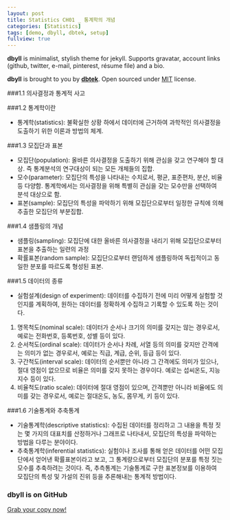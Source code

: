 ```yaml
---
layout: post
title: Statistics CH01 _ 통계학의 개념
categories: [Statistics]
tags: [demo, dbyll, dbtek, setup]
fullview: true
---
```


**dbyll** is minimalist, stylish theme for jekyll. Supports gravatar, account links (github, twitter, e-mail, pinterest, résume file) and a bio.  

**dbyll** is brought to you by **[dbtek](http://ismaildemirbilek.com)**. Open sourced under [MIT](http://opensource.org/licenses/MIT) license.

###1.1	의사결정과 통계적 사고

###1.2	통계학이란
*	통계학(statistics): 불확실한 상황 하에서 데이터에 근거하여 과학적인 의사결정을 도출하기 위한 이론과 방법의 체계.

###1.3	모집단과 표본
*	모집단(population): 올바른 의사결정을 도출하기 위해 관심을 갖고 연구해야 할 대상. 즉 통계분석의 연구대상이 되는 모든 개체들의 집합.
*	모수(parameter): 모집단의 특성을 나타내는 수치로서, 평균, 표준편차, 분산, 비율 등 다양함. 통계학에서는 의사결정을 위해 특별히 관심을 갖는 모수만을 선택하여 분석 대상으로 함.
*	표본(sample): 모집단의 특성을 파악하기 위해 모집단으로부터 일정한 규칙에 의해 추출한 모집단의 부분집합.

###1.4	샘플링의 개념
*	샘플링(sampling): 모집단에 대한 올바른 의사결정을 내리기 위해 모집단으로부터 표본을 추출하는 일련의 과정
*	확률표본(random sample): 모집단으로부터 랜덤하게 샘플링하여 독립적이고 동일한 분포를 따르도록 형성된 표본.

###1.5	데이터의 종류
*	실험설계(design of experiment): 데이터를 수집하기 전에 미리 어떻게 실험할 것인지를 계획하여, 원하는 데이터를 정확하게 수집하고 기록할 수 있도록 하는 것이다.
1)	명목척도(nominal scale): 데이터가 순서나 크기의 의미를 갖지는 않는 경우로서, 예로는 전화번호, 등록번호, 성별 등이 있다.
2)	순서척도(ordinal scale): 데이터가 순서나 차례, 서열 등의 의미를 갖지만 간격에는 의미가 없는 경우로서, 예로는 직급, 계급, 순위, 등급 등이 있다.
3)	구간척도(interval scale): 데이터의 순서뿐만 아니라 그 간격에도 의미가 있으나, 절대 영점이 없으므로 비율은 의미를 갖지 못하는 경우이다. 예로는 섭씨온도, 지능지수 등이 있다.
4)	비율척도(ratio scale): 데이터에 절대 영점이 있으며, 간격뿐만 아니라 비율에도 의미를 갖는 경우로서, 예로는 절대온도, 농도, 몸무게, 키 등이 있다.

###1.6	기술통계와 추축통계
*	기술통계학(descriptive statistics): 수집된 데이터를 정리하고 그 내용을 특정 짓는 몇 가지의 대표치를 산정하거나 그래프로 나타내서, 모집단의 특성을 파악하는 방법을 다루는 분야이다.
*	추축통계학(inferential statistics): 실험이나 조사를 통해 얻은 데이터를 어떤 모집단에서 얻어낸 확률표본이라고 보고, 그 통계량으로부터 모집단의 분포를 특정 짓는 모수를 추축하려는 것이다. 즉, 추측통계는 기술통계로 구한 표본정보를 이용하여 모집단의 특성 및 가설의 진위 등을 추론해내는 통계적 방법이다.









### dbyll is on GitHub

<a class="btn btn-default" href="https://github.com/dbtek/dbyll">Grab your copy now!</a>
